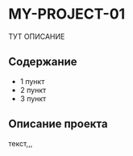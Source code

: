 # MY-PROJECT-01
ТУТ ОПИСАНИЕ
## Содержание
- 1 пункт
- 2 пункт
- 3 пункт
## Описание проекта
текст,,,